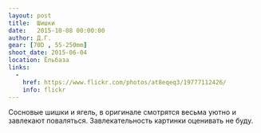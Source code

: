 ```yaml
---
layout: post
title:  Шишки
date:   2015-10-08 00:00:00
author: Д.Г.
gear: [70D , 55-250mm]
shoot_date: 2015-06-04
location: Ёльбаза
links:
  -
    href: https://www.flickr.com/photos/at8eqeq3/19777112426/
    info: flickr
---
```


Сосновые шишки и ягель, в оригинале смотрятся весьма уютно и завлекают поваляться. Завлекательность картинки оценивать не буду.
